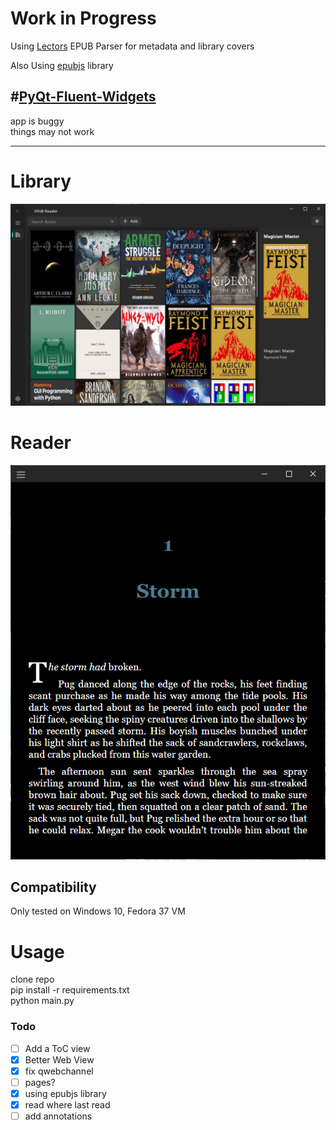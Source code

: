 # Work in Progress
Using [Lectors](https://github.com/BasioMeusPuga/Lector/blob/master/lector/parsers/epub.py) EPUB Parser for metadata and library covers


Also Using [epubjs](https://github.com/futurepress/epub.js/tree/master) library


#[PyQt-Fluent-Widgets](https://github.com/zhiyiYo/PyQt-Fluent-Widgets/tree/master)
----
app is buggy  
things may not work

___

# Library
![image info](static/screenshot1.png "library")

# Reader

![image info](static/library.png "reader1")

## Compatibility

Only tested on Windows 10, Fedora 37 VM

# Usage
clone repo  
pip install -r requirements.txt  
python main.py 




### Todo
- [ ] Add a ToC view
- [X] Better Web View 
- [X] fix qwebchannel
- [ ] pages?
- [X] using epubjs library
- [X] read where last read
- [ ] add annotations

